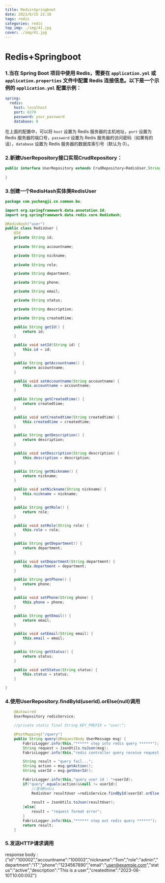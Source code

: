 ```yaml
---
title: Redis+Springboot
date: 2023/6/15 21:18
tags: redis
categories: redis
top_img: ./img/41.jpg
cover: ./img/41.jpg
---
```






# Redis+Springboot



### 1.当在 Spring Boot 项目中使用 Redis，需要在 `application.yml` 或 `application.properties` 文件中配置 Redis 连接信息。以下是一个示例的 `application.yml` 配置示例：

```yaml
spring:
  redis:
    host: localhost
    port: 6379
    password: your_password
    database: 0
```

在上面的配置中，可以将 `host` 设置为 Redis 服务器的主机地址，`port` 设置为 Redis 服务器的端口号，`password` 设置为 Redis 服务器的访问密码（如果有的话），`database` 设置为 Redis 服务器的数据库索引号（默认为 0）。



### 2.新建UserRepository接口实现CrudRepository：

```java
public interface UserRepository extends CrudRepository<RedisUser,String>{
    
}
```



### 3.创建一个RedisHash实体类RedisUser

```java
package com.yuchengji.cn.common.bo;

import org.springframework.data.annotation.Id;
import org.springframework.data.redis.core.RedisHash;

@RedisHash("user")
public class RedisUser {
    @Id
    private String id;
    
    private String accountname;

    private String nickname;
    
    private String role;

    private String department;

    private String phone;

    private String email;

    private String status;

    private String description;

    private String createdtime;

    public String getId() {
        return id;
    }

    public void setId(String id) {
        this.id = id;
    }

    public String getAccountname() {
        return accountname;
    }

    public void setAccountname(String accountname) {
        this.accountname = accountname;
    }

    public String getCreatedtime() {
        return createdtime;
    }

    public void setCreatedtime(String createdtime) {
        this.createdtime = createdtime;
    }

    public String getDescription() {
        return description;
    }

    public void setDescription(String description) {
        this.description = description;
    }

    public String getNickname() {
        return nickname;
    }

    public void setNickname(String nickname) {
        this.nickname = nickname;
    }

    public String getRole() {
        return role;
    }

    public void setRole(String role) {
        this.role = role;
    }

    public String getDepartment() {
        return department;
    }

    public void setDepartment(String department) {
        this.department = department;
    }

    public String getPhone() {
        return phone;
    }

    public void setPhone(String phone) {
        this.phone = phone;
    }

    public String getEmail() {
        return email;
    }

    public void setEmail(String email) {
        this.email = email;
    }

    public String getStatus() {
        return status;
    }

    public void setStatus(String status) {
        this.status = status;
    }

}

```



### 4.使用UserRepository.findById(userId).orElse(null)调用

```java
    @Autowired
    UserRepository redisService;

    //private static final String KEY_PREFIX = "user:";

    @PostMapping("/query")
    public String query(@RequestBody UserMessage msg) {
        FabricLogger.info(this,"****** step into redis query ******");
        String request = JsonUtils.toJson(msg);
        FabricLogger.info(this,"redis controller query receive request :"+request);

        String result = "query fail...";
        String action = msg.getAction();
        String userId = msg.getUserId();

        FabricLogger.info(this,"query user id : "+userId);
        if("query".equals(action)&&null != userId){
            //查询Redis
            RedisUser resultUser =redisService.findById(userId).orElse(null);
            
            result = JsonUtils.toJson(resultUser);
        }else{
            result = "request format error";
        }
        FabricLogger.info(this,"****** step out redis query ******");
        return result;
    }
```



### 5.发送HTTP请求调用

response body :
{"id":"100002","accountname":"100002","nickname":"Tom","role":"admin","department":"IT","phone":"1234567890","email":"user@example.com","status":"active","description":"This is a user","createdtime":"2023-06-10T10:00:00Z"}
